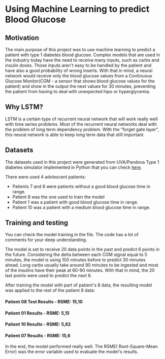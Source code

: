# Using Machine Learning to predict Blood Glucose

## Motivation

  The main purpose of this project was to use machine learning to predict a patient with type 1 diabetes blood glucose.
Complex models that are used in the industry today have the need to receive many inputs, such as carbs and insulin doses.
Those inputs aren't easy to be handled by the patient and have also a good probability of wrong inserts. With that in mind,
a neural network would receive only the blood glucose values from a Continuous Glucose Monitor(CGM - a sensor that shows blood
glucose values for the patient) and show in the output the next values for 30 minutes, preventing the patient from having
to deal with unexpected hipo or hyperglycemia.


## Why LSTM?

LSTM is a certain type of recurrent neural network that will work really well with time series problems. Most of the recurrent
neural networks deal with the problem of long term dependency problem. With the "forget gate layer", this neural network is
able to keep long term data that still important.

## Datasets

The datasets used in this project were generated from UVA/Pandova Type 1 diabetes simulator implemented in Python that you 
can check [here](https://github.com/jxx123/simglucose).

There were used 4 adolescent patients:
  - Patients 7 and 8 were patients without a good blood glucose time in range.
  - Patient 8 was the one used to train the model
  - Patient 1 was a patient with good blood glucose time in range.
  - Patient 10 was a patient with a medium blood glucose time in range.



## Training and testing

You can check the model training in the  file. The code has a lot of comments for your deep understanding.

The model is set to receive 20 data points in the past and predict 6 points in the future. Considering the delta between each CGM signal equal to 5 minutes, 
the model is using 100 minutes before to predict 30 minutes ahead. Long carbs usually take around 90 minutes to be ingested and most of the insulins have their peak at 60-90 minutes. With that in mind, the 20 last points were used to predict the next 6.

After training the model with part of patient's 8 data, the resulting model was applied to the rest of the patient 8 data:

#### Patient 08 Test Results - RSME: 15,10

#### Patient 01 Results - RSME: 5,15

#### Patient 10 Results - RSME: 5,82

#### Patient 07 Results - RSME: 15,6


In the end, the model performed really well. The RSME( Root-Square-Mean Error) was the error variable used to evaluate the model's results.


